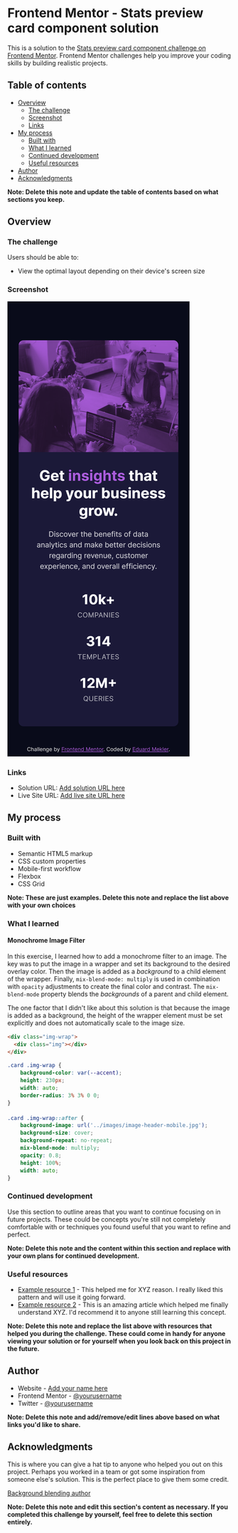 # Frontend Mentor - Stats preview card component solution

This is a solution to the [Stats preview card component challenge on Frontend Mentor](https://www.frontendmentor.io/challenges/stats-preview-card-component-8JqbgoU62). Frontend Mentor challenges help you improve your coding skills by building realistic projects. 

## Table of contents

- [Overview](#overview)
  - [The challenge](#the-challenge)
  - [Screenshot](#screenshot)
  - [Links](#links)
- [My process](#my-process)
  - [Built with](#built-with)
  - [What I learned](#what-i-learned)
  - [Continued development](#continued-development)
  - [Useful resources](#useful-resources)
- [Author](#author)
- [Acknowledgments](#acknowledgments)

**Note: Delete this note and update the table of contents based on what sections you keep.**

## Overview

### The challenge

Users should be able to:

- View the optimal layout depending on their device's screen size

### Screenshot

![](./screenshots/mobile-design.png)

### Links

- Solution URL: [Add solution URL here](https://your-solution-url.com)
- Live Site URL: [Add live site URL here](https://your-live-site-url.com)

## My process

### Built with

- Semantic HTML5 markup
- CSS custom properties
- Mobile-first workflow
- Flexbox
- CSS Grid

**Note: These are just examples. Delete this note and replace the list above with your own choices**

### What I learned

#### Monochrome Image Filter

In this exercise, I learned how to add a monochrome filter to an image. The key was to put the image in a wrapper and set its background to the desired overlay color. Then the image is added as a *background* to a child element of the wrapper. Finally, `mix-blend-mode: multiply` is used in combination with `opacity` adjustments to create the final color and contrast. The `mix-blend-mode` property blends the *backgrounds* of a parent and child element.

The one factor that I didn't like about this solution is that because the image is added as a background, the height of the wrapper element must be set explicitly and does not automatically scale to the image size.

```html
<div class="img-wrap">
  <div class="img"></div>
</div>
```
```css
.card .img-wrap {
    background-color: var(--accent);
    height: 230px;
    width: auto;
    border-radius: 3% 3% 0 0;
}

.card .img-wrap::after {
    background-image: url('../images/image-header-mobile.jpg');
    background-size: cover;
    background-repeat: no-repeat;
    mix-blend-mode: multiply;
    opacity: 0.8;
    height: 100%;
    width: auto;
}
```
### Continued development

Use this section to outline areas that you want to continue focusing on in future projects. These could be concepts you're still not completely comfortable with or techniques you found useful that you want to refine and perfect.

**Note: Delete this note and the content within this section and replace with your own plans for continued development.**

### Useful resources

- [Example resource 1](https://www.example.com) - This helped me for XYZ reason. I really liked this pattern and will use it going forward.
- [Example resource 2](https://www.example.com) - This is an amazing article which helped me finally understand XYZ. I'd recommend it to anyone still learning this concept.

**Note: Delete this note and replace the list above with resources that helped you during the challenge. These could come in handy for anyone viewing your solution or for yourself when you look back on this project in the future.**

## Author

- Website - [Add your name here](https://www.your-site.com)
- Frontend Mentor - [@yourusername](https://www.frontendmentor.io/profile/yourusername)
- Twitter - [@yourusername](https://www.twitter.com/yourusername)

**Note: Delete this note and add/remove/edit lines above based on what links you'd like to share.**

## Acknowledgments

This is where you can give a hat tip to anyone who helped you out on this project. Perhaps you worked in a team or got some inspiration from someone else's solution. This is the perfect place to give them some credit.

[Background blending author](https://github.com/Joekahora/stats-preview-card)

**Note: Delete this note and edit this section's content as necessary. If you completed this challenge by yourself, feel free to delete this section entirely.**
